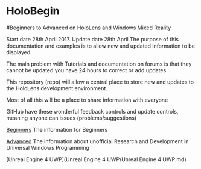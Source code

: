 # HoloBegin

#Beginners to Advanced on HoloLens and Windows Mixed Reality

Start date 28th April 2017. Update date 28th April 
The purpose of this documentation and examples is to allow new and updated information to be displayed

The main problem with Tutorials and documentation on forums is that they cannot be updated you have 24 hours to correct or add updates

This repository (repo) will allow a central place to store new and updates to the HoloLens development environment.


Most of all this will be a place to share information with everyone

GitHub have these wonderful feedback controls and update controls, meaning anyone can issues (problems/suggestions)

[Beginners](Begin/Begin.md)  The information for Beginners

[Advanced](Advanced/Advanced.md)  The information about unofficial Research and Development in Universal Windows Programming

[Unreal Engine 4 UWP](Unreal Engine 4 UWP/Unreal Engine 4 UWP.md)





